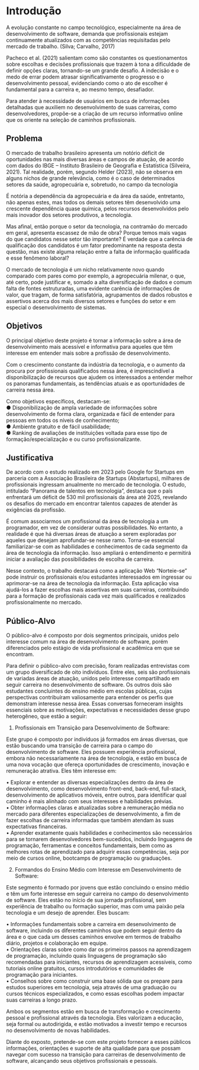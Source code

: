 # Introdução

A evolução constante no campo tecnológico, especialmente na área de desenvolvimento de software, demanda que profissionais estejam continuamente atualizados com as competências requisitadas pelo mercado de trabalho. (Silva; Carvalho, 2017)

Pacheco et al. (2021) salientam como são constantes os questionamentos sobre escolhas e decisões profissionais que trazem à tona a dificuldade de definir opções claras, tornando-se um grande desafio. A indecisão e o medo de errar podem atrasar significativamente o progresso e o desenvolvimento pessoal, evidenciando como o ato de escolher é fundamental para a carreira e, ao mesmo tempo, desafiador.

Para atender à necessidade de usuários em busca de informações detalhadas que auxiliem no desenvolvimento de suas carreiras, como desenvolvedores, propõe-se a criação de um recurso informativo online que os oriente na seleção de caminhos profissionais.

## Problema

O mercado de trabalho brasileiro apresenta um notório déficit de oportunidades nas mais diversas áreas e campos de atuação, de acordo com dados do IBGE – Instituto Brasileiro de Geografia e Estatística (Silveira, 2021). Tal realidade, porém, segundo Helder (2023), não se observa em alguns nichos de grande relevância, como é o caso de determinados setores da saúde, agropecuária e, sobretudo, no campo da tecnologia 

É notória a dependência da agropecuária e da área da saúde, entretanto, não apenas estes, mas todos os demais setores têm desenvolvido uma crescente dependência quase química, pelos recursos desenvolvidos pelo mais inovador dos setores produtivos, a tecnologia.

Mas afinal, então porque o setor da tecnologia, na contramão do mercado em geral, apresenta escassez de mão de obra? Porque temos mais vagas do que candidatos nesse setor tão importante? É verdade que a carência de qualificação dos candidatos é um fator predominante na resposta desta questão, mas existe alguma relação entre a falta de informação qualificada e esse fenômeno laboral?

O mercado de tecnologia é um nicho relativamente novo quando comparado com pares como por exemplo, a agropecuária milenar, o que, até certo, pode justificar e, somado a alta diversificação de dados e comum falta de fontes estruturadas, uma evidente carência de informações de valor, que tragam, de forma satisfatória, agrupamentos de dados robustos e assertivos acerca dos mais diversos setores e funções do setor e em especial o desenvolvimento de sistemas.

## Objetivos

O principal objetivo deste projeto é tornar a informação sobre a área de desenvolvimento mais acessível e informativa para aqueles que têm interesse em entender mais sobre a profissão de desenvolvimento. 

Com o crescimento constante da indústria da tecnologia, e o aumento da procura por profissionais qualificados nessa área, é imprescindível a disponibilização de recursos que ajudem os interessados a entender melhor os panoramas fundamentais, as tendências atuais e as oportunidades de carreira nessa área. 

Como objetivos específicos, destacam-se:<br>
 ● Disponibilização de ampla variedade de informações sobre desenvolvimento de forma clara, organizada e fácil de entender para pessoas em todos os níveis de conhecimento; <br>
 ● Ambiente gratuito e de fácil usabilidade; <br>
 ● Ranking de avaliações de instituições voltada para esse tipo de formação/especialização e ou curso profissionalizante. <br>

## Justificativa

De acordo com o estudo realizado em 2023 pelo Google for Startups em parceria com a Associação Brasileira de Startups (Abstartups), milhares de profissionais ingressam anualmente no mercado de tecnologia. O estudo, intitulado “Panorama de talentos em tecnologia”, destaca que o país enfrentará um déficit de 530 mil profissionais da área até 2025, revelando os desafios do mercado em encontrar talentos capazes de atender às exigências da profissão.

É comum associarmos um profissional da área de tecnologia a um programador, em vez de considerar outras possibilidades. No entanto, a realidade é que há diversas áreas de atuação a serem exploradas por aqueles que desejam aprofundar-se nesse ramo. Torna-se essencial familiarizar-se com as habilidades e conhecimentos de cada segmento da área de tecnologia da informação. Isso ampliará o entendimento e permitirá iniciar a avaliação das possibilidades de escolha de carreira.

Nesse contexto, o trabalho destacará como a aplicação Web “Norteie-se” pode instruir os profissionais e/ou estudantes interessados em ingressar ou aprimorar-se na área de tecnologia da informação. Esta aplicação visa ajudá-los a fazer escolhas mais assertivas em suas carreiras, contribuindo para a formação de profissionais cada vez mais qualificados e realizados profissionalmente no mercado.

## Público-Alvo

O público-alvo é composto por dois segmentos principais, unidos pelo interesse comum na área de desenvolvimento de software, porém diferenciados pelo estágio de vida profissional e acadêmica em que se encontram.

Para definir o público-alvo com precisão, foram realizadas entrevistas com um grupo diversificado de oito indivíduos. Entre eles, seis são profissionais de variadas áreas de atuação, unidos pelo interesse compartilhado em seguir carreira no desenvolvimento de software. Os outros dois são estudantes concluintes do ensino médio em escolas públicas, cujas perspectivas contribuíram valiosamente para entender os perfis que demonstram interesse nessa área. Essas conversas forneceram insights essenciais sobre as motivações, expectativas e necessidades desse grupo heterogêneo, que estão a seguir:

1.	Profissionais em Transição para Desenvolvimento de Software:

Este grupo é composto por indivíduos já formados em áreas diversas, que estão buscando uma transição de carreira para o campo do desenvolvimento de software. Eles possuem experiência profissional, embora não necessariamente na área de tecnologia, e estão em busca de uma nova vocação que ofereça oportunidades de crescimento, inovação e remuneração atrativa. Eles têm interesse em:

 •	Explorar e entender as diversas especializações dentro da área de desenvolvimento, como desenvolvimento front-end, back-end, full-stack, desenvolvimento de aplicativos móveis, entre outros, para identificar qual caminho é mais alinhado com seus interesses e habilidades prévias.<br>
 •	Obter informações claras e atualizadas sobre a remuneração média no mercado para diferentes especializações de desenvolvimento, a fim de fazer escolhas de carreira informadas que também atendam às suas expectativas financeiras.<br>
 •	Aprender exatamente quais habilidades e conhecimentos são necessários para se tornarem desenvolvedores bem-sucedidos, incluindo linguagens de programação, ferramentas e conceitos fundamentais, bem como as melhores rotas de aprendizado para adquirir essas competências, seja por meio de cursos online, bootcamps de programação ou graduações.

2.	Formandos do Ensino Médio com Interesse em Desenvolvimento de Software:

Este segmento é formado por jovens que estão concluindo o ensino médio e têm um forte interesse em seguir carreira no campo do desenvolvimento de software. Eles estão no início de sua jornada profissional, sem experiência de trabalho ou formação superior, mas com uma paixão pela tecnologia e um desejo de aprender. Eles buscam:

 •	Informações fundamentais sobre a carreira em desenvolvimento de software, incluindo os diferentes caminhos que podem seguir dentro da área e o que cada um desses caminhos envolve em termos de trabalho diário, projetos e colaboração em equipe.<br>
 •	Orientações claras sobre como dar os primeiros passos na aprendizagem de programação, incluindo quais linguagens de programação são recomendadas para iniciantes, recursos de aprendizagem acessíveis, como tutoriais online gratuitos, cursos introdutórios e comunidades de programação para iniciantes.<br>
 •	Conselhos sobre como construir uma base sólida que os prepare para estudos superiores em tecnologia, seja através de uma graduação ou cursos técnicos especializados, e como essas escolhas podem impactar suas carreiras a longo prazo.

Ambos os segmentos estão em busca de transformação e crescimento pessoal e profissional através da tecnologia. Eles valorizam a educação, seja formal ou autodirigida, e estão motivados a investir tempo e recursos no desenvolvimento de novas habilidades.

Diante do exposto, pretende-se com este projeto fornecer a esses públicos informações, orientações e suporte de alta qualidade para que possam navegar com sucesso na transição para carreiras de desenvolvimento de software, alcançando seus objetivos profissionais e pessoais.
